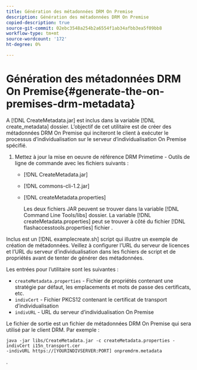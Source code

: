 ```yaml
---
title: Génération des métadonnées DRM On Premise
description: Génération des métadonnées DRM On Premise
copied-description: true
source-git-commit: 02ebc3548a254b2a6554f1ab34afbb3ea5f09bb8
workflow-type: tm+mt
source-wordcount: '172'
ht-degree: 0%

---
```


# Génération des métadonnées DRM On Premise{#generate-the-on-premises-drm-metadata}

A [!DNL CreateMetadata.jar] est inclus dans la variable [!DNL create_metadata] dossier. L’objectif de cet utilitaire est de créer des métadonnées DRM On Premise qui inciteront le client à exécuter le processus d’individualisation sur le serveur d’individualisation On Premise spécifié.

1. Mettez à jour la mise en oeuvre de référence DRM Primetime - Outils de ligne de commande avec les fichiers suivants :

   * [!DNL CreateMetadata.jar]
   * [!DNL commons-cli-1.2.jar]
   * [!DNL createMetadata.properties]

     Les deux fichiers JAR peuvent se trouver dans la variable [!DNL Command Line Tools/libs] dossier. La variable [!DNL createMetadata.properties] peut se trouver à côté du fichier [!DNL flashaccesstools.properties] fichier .

<!--<a id="example_2116349CA33642CD9293EAD94A532ED8"></a>-->

Inclus est un [!DNL examplecreate.sh] script qui illustre un exemple de création de métadonnées. Veillez à configurer l’URL du serveur de licences et l’URL du serveur d’individualisation dans les fichiers de script et de propriétés avant de tenter de générer des métadonnées.

Les entrées pour l’utilitaire sont les suivantes :

* `createMetadata.properties` - Fichier de propriétés contenant une stratégie par défaut, les emplacements et mots de passe des certificats, etc.
* `indivCert` - Fichier PKCS12 contenant le certificat de transport d’individualisation
* `indivURL` - URL du serveur d’individualisation On Premise

Le fichier de sortie est un fichier de métadonnées DRM On Premise qui sera utilisé par le client DRM. Par exemple :

```
java -jar libs/CreateMetadata.jar -c createMetadata.properties -indivCert i15n_transport.cer
-indivURL https://[YOURINDIVSERVER:PORT] onpremdrm.metadata
```

.
